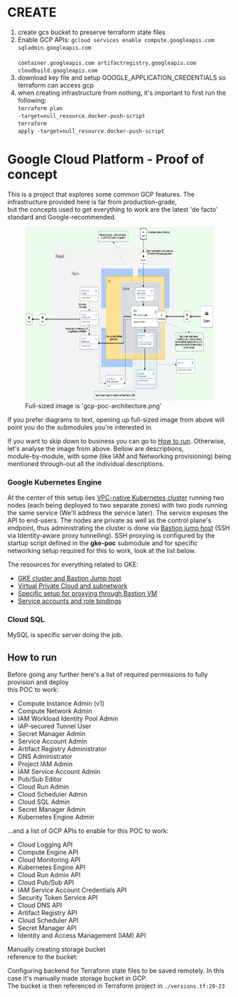 # CREATE
1. create gcs bucket to preserve terraform state files
2. Enable GCP APIs: <code>gcloud services enable compute.googleapis.com sqladmin.googleapis.com \
   container.googleapis.com artifactregistry.googleapis.com cloudbuild.googleapis.com</code>
3. download key file and setup GOOGLE_APPLICATION_CREDENTIALS so terraform can access gcp
4. when creating infrastructure from nothing, it's important to first run the following:
   </br><code>terraform plan -target=null_resource.docker-push-script</code>
   </br><code>terraform apply -target=null_resource.docker-push-script</code>
    


# Google Cloud Platform - Proof of concept

This is a project that explores some common GCP features. The infrastructure provided here is far from production-grade,  
but the concepts used to get everything to work are the latest 'de facto' standard and Google-recommended.

<figure>
   <img src="gcp-poc-architecture.png" width="750" height="390" alt="./gcp-poc-architecture.png">
   <figcaption>
      Full-sized image is 'gcp-poc-architecture.png'
   </figcaption>
</figure>

If you prefer diagrams to text, opening up full-sized image from above will point you do the submodules you're interested in.

If you want to skip down to business you can go to [How to run](#how-to-run-). Otherwise, let's analyse the image from above. Bellow are descriptions,  
module-by-module, with some (like IAM and Networking provisioning) being mentioned through-out all the individual descriptions.

### Google Kubernetes Engine

At the center of this setup lies [VPC-native Kubernetes cluster](https://cloud.google.com/kubernetes-engine/docs/concepts/alias-ips) running two nodes (each being deployed to two separate zones) with two pods running the same service (We'll address the service later). The service exposes the API to end-users. The nodes are private as well as the control plane's endpoint, thus administrating the cluster is done via [Bastion jump host](https://cloud.google.com/solutions/connecting-securely#external) (SSH via Identity-aware proxy tunnelling). SSH proxying is configured by the startup script defined in the **gke-poc** submodule and for specific networking setup required for this to work, look at the list below.

The resources for everything related to GKE:
- [GKE cluster and Bastion Jump host](https://github.com/levinine/gcp-poc-iaac/tree/main/gke-poc)
- [Virtual Private Cloud and subnetwork](https://github.com/levinine/gcp-poc-iaac/tree/main/networking)
- [Specific setup for proxying through Bastion VM](https://github.com/levinine/gcp-poc-iaac/tree/main/networking/firewall-ingress-nat.tf)
- [Service accounts and role bindings](https://github.com/levinine/gcp-poc-iaac/tree/main/iam)


### Cloud SQL

MySQL is specific server doing the job. 


## How to run 

Before going any further here's a list of required permissions to fully provision and deploy  
this POC to work:

- Compute Instance Admin (v1)
- Compute Network Admin
- IAM Workload Identity Pool Admin
- IAP-secured Tunnel User
- Secret Manager Admin
- Service Account Admin
- Artifact Registry Administrator 
- DNS Administrator
- Project IAM Admin
- IAM Service Account Admin
- Pub/Sub Editor
- Cloud Run Admin
- Cloud Scheduler Admin 
- Cloud SQL Admin
- Secret Manager Admin
- Kubernetes Engine Admin

...and a list of GCP APIs to enable for this POC to work:

- Cloud Logging API
- Compute Engine API
- Cloud Monitoring API
- Kubernetes Engine API
- Cloud Run Admin API
- Cloud Pub/Sub API
- IAM Service Account Credentials API
- Security Token Service API
- Cloud DNS API
- Artifact Registry API
- Cloud Scheduler API
- Secret Manager API
- Identity and Access Management (IAM) API



Manually creating storage bucket  
reference to the bucket:  

Configuring backend for Terraform state files to be saved remotely. In this case it's manually made storage bucket in GCP.  
The bucket is then referenced in Terraform project in `./versions.tf:20-23`